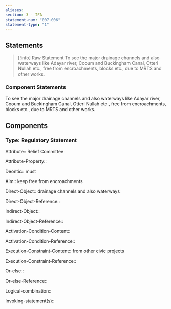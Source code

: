 ```yaml
---
aliases: 
section: 3 - IFA
statement-num: "007.006"
statement-type: "1"
---
```

## Statements 
> [!info] Raw Statement
> To see the major drainage channels and also waterways like Adayar river, Cooum and Buckingham Canal, Otteri Nullah etc., free from encroachments, blocks etc., due to MRTS and other works. 
> 

### Component Statements
To see the major drainage channels and also waterways like Adayar river, Cooum and Buckingham Canal, Otteri Nullah etc., free from encroachments, blocks etc., due to MRTS and other works. 
## Components
### Type: Regulatory Statement
Attribute:: Relief Committee

Attribute-Property::


Deontic:: must


Aim:: keep free from encroachments


Direct-Object:: drainage channels and also waterways

Direct-Object-Reference:: 


Indirect-Object:: 

Indirect-Object-Reference:: 


Activation-Condition-Content::

Activation-Condition-Reference:: 


Execution-Constraint-Content:: from other civic projects

Execution-Constraint-Reference:: 


Or-else::

Or-else-Reference:: 


Logical-combination::


Invoking-statement(s)::
